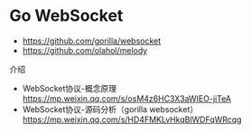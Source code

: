 # Go WebSocket
- https://github.com/gorilla/websocket
- https://github.com/olahol/melody


介绍
- WebSocket协议-概念原理 https://mp.weixin.qq.com/s/osM4z6HC3X3aWIEO-jiTeA
- WebSocket协议-源码分析（gorilla websocket）https://mp.weixin.qq.com/s/HD4FMKLvHkqBlWDFqWRcqg
